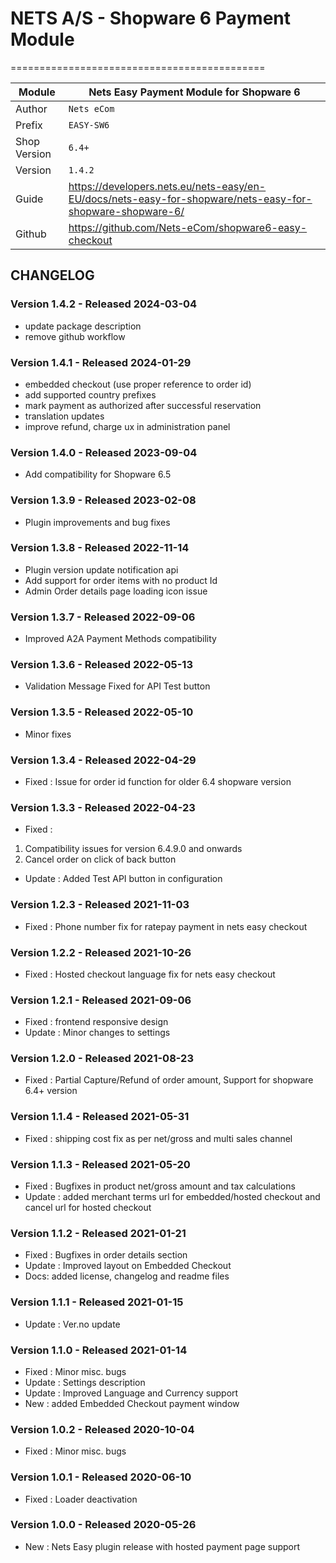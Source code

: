 # NETS A/S - Shopware 6 Payment Module
============================================

|Module | Nets Easy Payment Module for Shopware 6
|------|----------
|Author | `Nets eCom`
|Prefix | `EASY-SW6`
|Shop Version | `6.4+`
|Version | `1.4.2`
|Guide | https://developers.nets.eu/nets-easy/en-EU/docs/nets-easy-for-shopware/nets-easy-for-shopware-shopware-6/
|Github | https://github.com/Nets-eCom/shopware6-easy-checkout

## CHANGELOG

### Version 1.4.2 - Released 2024-03-04

* update package description
* remove github workflow 

### Version 1.4.1 - Released 2024-01-29

* embedded checkout (use proper reference to order id)
* add supported country prefixes
* mark payment as authorized after successful reservation
* translation updates
* improve refund, charge ux in administration panel

### Version 1.4.0 - Released 2023-09-04
* Add compatibility for Shopware 6.5

### Version 1.3.9 - Released 2023-02-08
* Plugin improvements and bug fixes

### Version 1.3.8 - Released 2022-11-14
* Plugin version update notification api
* Add support for order items with no product Id
* Admin Order details page loading icon issue

### Version 1.3.7 - Released 2022-09-06
* Improved A2A Payment Methods compatibility

### Version 1.3.6 - Released 2022-05-13
* Validation Message Fixed for API Test button

### Version 1.3.5 - Released 2022-05-10
* Minor fixes

### Version 1.3.4 - Released 2022-04-29
* Fixed : Issue for order id function for older 6.4 shopware version

### Version 1.3.3 - Released 2022-04-23
* Fixed :
1. Compatibility issues for version 6.4.9.0 and onwards
2. Cancel order on click of back button
* Update : Added Test API button in configuration

### Version 1.2.3 - Released 2021-11-03
* Fixed : Phone number fix for ratepay payment in nets easy checkout

### Version 1.2.2 - Released 2021-10-26
* Fixed : Hosted checkout language fix for nets easy checkout


### Version 1.2.1 - Released 2021-09-06
* Fixed : frontend responsive design
* Update : Minor changes to settings

### Version 1.2.0 - Released 2021-08-23
* Fixed : Partial Capture/Refund of order amount, Support for shopware 6.4+ version

### Version 1.1.4 - Released 2021-05-31
* Fixed : shipping cost fix as per net/gross and multi sales channel

### Version 1.1.3 - Released 2021-05-20
* Fixed : Bugfixes in product net/gross amount and tax calculations
* Update : added merchant terms url for embedded/hosted checkout and cancel url for hosted checkout

### Version 1.1.2 - Released 2021-01-21
* Fixed : Bugfixes in order details section
* Update : Improved layout on Embedded Checkout
* Docs: added license, changelog and readme files

### Version 1.1.1 - Released 2021-01-15
* Update : Ver.no update

### Version 1.1.0 - Released 2021-01-14
* Fixed : Minor misc. bugs
* Update : Settings description
* Update : Improved Language and Currency support
* New : added Embedded Checkout payment window

### Version 1.0.2 - Released 2020-10-04
* Fixed : Minor misc. bugs

### Version 1.0.1 - Released 2020-06-10
* Fixed : Loader deactivation

### Version 1.0.0 - Released 2020-05-26
* New : Nets Easy plugin release with hosted payment page support

